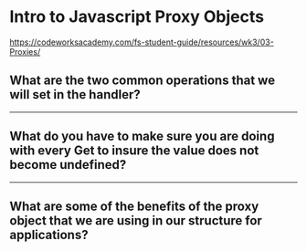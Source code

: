 # Intro to Javascript Proxy Objects
https://codeworksacademy.com/fs-student-guide/resources/wk3/03-Proxies/

## What are the two common operations that we will set in the handler?


---

## What do you have to make sure you are doing with every Get to insure the value does not become undefined?

---

## What are some of the benefits of the proxy object that we are using in our structure for applications?